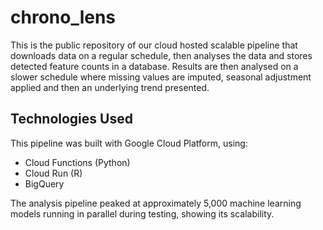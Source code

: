 # chrono_lens

This is the public repository of our cloud hosted scalable pipeline that downloads data on a regular schedule, then analyses the data and stores detected feature counts in a database. Results are then analysed on a slower schedule where missing values are imputed, seasonal adjustment applied and then an underlying trend presented.

## Technologies Used

This pipeline was built with Google Cloud Platform, using:
* Cloud Functions (Python)
* Cloud Run (R)
* BigQuery

The analysis pipeline peaked at approximately 5,000 machine learning models running in parallel during testing, showing its scalability.
